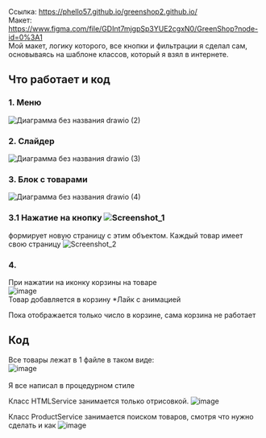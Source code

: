 Ссылка: https://phello57.github.io/greenshop2.github.io/
<br> Макет: https://www.figma.com/file/GDInt7mjgpSp3YUE2cgxN0/GreenShop?node-id=0%3A1
<br>
Мой макет, логику которого, все кнопки и фильтрации я сделал сам, основываясь на шаблоне классов, который я взял в интернете. 
<br>
## Что работает и код
### 1. Меню
![Диаграмма без названия drawio (2)](https://user-images.githubusercontent.com/103268341/199113426-c27da146-6af4-4f83-be79-8dfc015be6ce.png)
### 2. Слайдер
![Диаграмма без названия drawio (3)](https://user-images.githubusercontent.com/103268341/199113440-1a970795-3c04-40d3-a37b-8308e77c79ac.png)
### 3. Блок с товарами
![Диаграмма без названия drawio (4)](https://user-images.githubusercontent.com/103268341/199114952-07df80a8-32c3-49fc-899c-b8de9799e769.png)
### 3.1 Нажатие на кнопку ![Screenshot_1](https://user-images.githubusercontent.com/103268341/199177840-6ecd776a-a12a-4124-a3db-1c373e7b6723.png)
формирует новую страницу с этим объектом. Каждый товар имеет свою страницу
![Screenshot_2](https://user-images.githubusercontent.com/103268341/199116097-75602fc4-6fa8-460c-ad43-87dda12d5410.png)

### 4.
При нажатии на иконку корзины на товаре
<br>
![image](https://user-images.githubusercontent.com/103268341/214679771-d0f73092-4dfb-409d-87c6-90e6d0d06a69.png)
<br>
Товар добавляется в корзину
*Лайк с анимацией 

Пока отображается только число в корзине, сама корзина не работает

## Код 
Все товары лежат в 1 файле в таком виде:<br>
![image](https://user-images.githubusercontent.com/103268341/214681898-b4cc8d82-90c4-4c96-b3f4-13beeaeda3fa.png)<br>
<br>
Я все написал в процедурном стиле

Класс HTMLService занимается только отрисовкой.
![image](https://user-images.githubusercontent.com/103268341/214683045-58370a88-66be-4e5a-b761-d9978f8edc28.png)


Класс ProductService занимается поиском товаров, смотря что нужно сделать и как
![image](https://user-images.githubusercontent.com/103268341/214682865-254134d6-b92a-45df-92c6-432927e70099.png)

